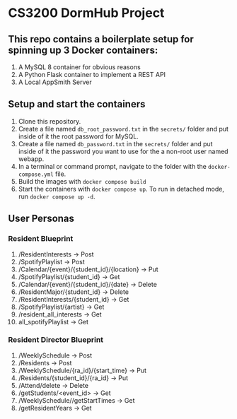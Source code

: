 # CS3200 DormHub Project

## This repo contains a boilerplate setup for spinning up 3 Docker containers: 
1. A MySQL 8 container for obvious reasons
1. A Python Flask container to implement a REST API
1. A Local AppSmith Server

## Setup and start the containers
1. Clone this repository.  
2. Create a file named `db_root_password.txt` in the `secrets/` folder and put inside of it the root password for MySQL. 
3. Create a file named `db_password.txt` in the `secrets/` folder and put inside of it the password you want to use for the a non-root user named webapp. 
4. In a terminal or command prompt, navigate to the folder with the `docker-compose.yml` file.  
5. Build the images with `docker compose build`
6. Start the containers with `docker compose up`.  To run in detached mode, run `docker compose up -d`. 

## User Personas

### Resident Blueprint
1. /ResidentInterests → Post
2. /SpotifyPlaylist → Post
3. /Calendar/{event}/{student_id}/{location} → Put
4. /SpotifyPlaylist/{student_id} → Get
5. /Calendar/{event}/{student_id}/{date} → Delete 
6. /ResidentMajor/{student_id} → Delete
7. /ResidentInterests/{student_id} → Get
8. /SpotifyPlaylist/{artist} → Get
9. /resident_all_interests → Get
10. all_spotifyPlaylist → Get
  
### Resident Director Blueprint
1. /WeeklySchedule → Post
2. /Residents → Post
3. /WeeklySchedule/{ra_id}/{start_time} → Put
4. /Residents/{student_id}/{ra_id} → Put
5. /Attend/delete → Delete
6. /getStudents/<event_id> → Get
7. /WeeklySchedule//getStartTimes → Get
8. /getResidentYears → Get
  



